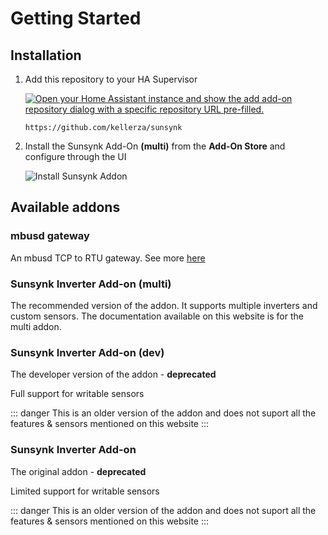 # Getting Started

## Installation

1. Add this repository to your HA Supervisor

   [![Open your Home Assistant instance and show the add add-on repository dialog with a specific repository URL pre-filled.](https://my.home-assistant.io/badges/supervisor_add_addon_repository.svg)](https://my.home-assistant.io/redirect/supervisor_add_addon_repository/?repository_url=https%3A%2F%2Fgithub.com%2Fkellerza%2Fsunsynk)

   `https://github.com/kellerza/sunsynk`

2. Install the Sunsynk Add-On **(multi)** from the **Add-On Store** and configure through the UI

   ![Install Sunsynk Addon](https://github.com/kellerza/sunsynk/raw/main/images/addon-install.png)

## Available addons

### mbusd gateway

An mbusd TCP to RTU gateway. See more [here](./mbusd)

### Sunsynk Inverter Add-on (multi)

The recommended version of the addon. It supports multiple inverters and custom sensors. The documentation available on this website is for the multi addon.

### Sunsynk Inverter Add-on (dev)

The developer version of the addon - **deprecated**

Full support for writable sensors

::: danger
This is an older version of the addon and does not suport all the features & sensors mentioned on this website
:::

### Sunsynk Inverter Add-on

The original addon - **deprecated**

Limited support for writable sensors

::: danger
This is an older version of the addon and does not suport all the features & sensors mentioned on this website
:::
